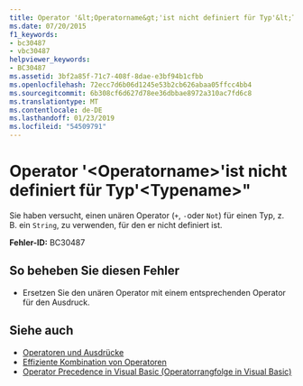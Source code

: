 ```yaml
---
title: Operator '&lt;Operatorname&gt;'ist nicht definiert für Typ'&lt;Typename&gt;"
ms.date: 07/20/2015
f1_keywords:
- bc30487
- vbc30487
helpviewer_keywords:
- BC30487
ms.assetid: 3bf2a85f-71c7-408f-8dae-e3bf94b1cfbb
ms.openlocfilehash: 72ecc7d6b06d1245e53b2cb626abaa05ffcc4bb4
ms.sourcegitcommit: 6b308cf6d627d78ee36dbbae8972a310ac7fd6c8
ms.translationtype: MT
ms.contentlocale: de-DE
ms.lasthandoff: 01/23/2019
ms.locfileid: "54509791"
---
```

# <a name="operator-ltoperatornamegt-is-not-defined-for-type-lttypenamegt"></a>Operator '&lt;Operatorname&gt;'ist nicht definiert für Typ'&lt;Typename&gt;"
Sie haben versucht, einen unären Operator (`+`, `-`oder `Not`) für einen Typ, z. B. ein `String`, zu verwenden, für den er nicht definiert ist.  
  
 **Fehler-ID:** BC30487  
  
## <a name="to-correct-this-error"></a>So beheben Sie diesen Fehler  
  
-   Ersetzen Sie den unären Operator mit einem entsprechenden Operator für den Ausdruck.  
  
## <a name="see-also"></a>Siehe auch
- [Operatoren und Ausdrücke](../../visual-basic/programming-guide/language-features/operators-and-expressions/index.md)
- [Effiziente Kombination von Operatoren](../../visual-basic/programming-guide/language-features/operators-and-expressions/efficient-combination-of-operators.md)
- [Operator Precedence in Visual Basic (Operatorrangfolge in Visual Basic)](../../visual-basic/language-reference/operators/operator-precedence.md)
